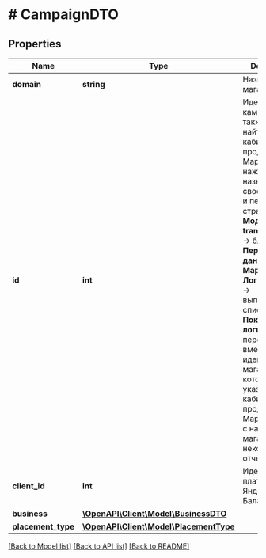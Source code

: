 # # CampaignDTO

## Properties

Name | Type | Description | Notes
------------ | ------------- | ------------- | -------------
**domain** | **string** | Название магазина. | [optional]
**id** | **int** | Идентификатор кампании.  Его также можно найти в кабинете продавца на Маркете — нажмите на название своего бизнеса и перейдите на страницу:    * **Модули и :no-translate[API]** → блок **Передача данных Маркету**.   * **Лог запросов** → выпадающий список в блоке **Показывать логи**.  ⚠️ Не передавайте вместо него идентификатор магазина, который указан в кабинете продавца на Маркете рядом с названием магазина и в некоторых отчетах. | [optional]
**client_id** | **int** | Идентификатор плательщика в Яндекс Балансе. | [optional]
**business** | [**\OpenAPI\Client\Model\BusinessDTO**](BusinessDTO.md) |  | [optional]
**placement_type** | [**\OpenAPI\Client\Model\PlacementType**](PlacementType.md) |  | [optional]

[[Back to Model list]](../../README.md#models) [[Back to API list]](../../README.md#endpoints) [[Back to README]](../../README.md)
